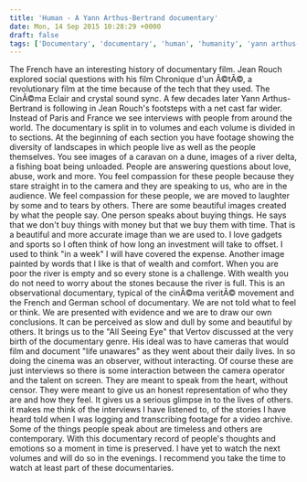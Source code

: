 ```yaml
---
title: 'Human - A Yann Arthus-Bertrand documentary'
date: Mon, 14 Sep 2015 10:28:29 +0000
draft: false
tags: ['Documentary', 'documentary', 'human', 'humanity', 'yann arthus-bertrand']
---
```


The French have an interesting history of documentary film. Jean Rouch explored social questions with his film Chronique d'un Ã©tÃ©, a revolutionary film at the time because of the tech that they used. The CinÃ©ma Eclair and crystal sound sync. A few decades later Yann Arthus-Bertrand is following in Jean Rouch's footsteps with a net cast far wider. Instead of Paris and France we see interviews with people from around the world. The documentary is split in to volumes and each volume is divided in to sections. At the beginning of each section you have footage showing the diversity of landscapes in which people live as well as the people themselves. You see images of a caravan on a dune, images of a river delta, a fishing boat being unloaded. People are answering questions about love, abuse, work and more. You feel compassion for these people because they stare straight in to the camera and they are speaking to us, who are in the audience. We feel compassion for these people, we are moved to laughter by some and to tears by others. There are some beautiful images created by what the people say. One person speaks about buying things. He says that we don't buy things with money but that we buy them with time. That is a beautiful and more accurate image than we are used to. I love gadgets and sports so I often think of how long an investment will take to offset. I used to think "in a week" I will have covered the expense. Another image painted by words that I like is that of wealth and comfort. When you are poor the river is empty and so every stone is a challenge. With wealth you do not need to worry about the stones because the river is full. This is an observational documentary, typical of the cinÃ©ma veritÃ© movement and the French and German school of documentary. We are not told what to feel or think. We are presented with evidence and we are to draw our own conclusions. It can be perceived as slow and dull by some and beautiful by others. It brings us to the "All Seeing Eye" that Vertov discussed at the very birth of the documentary genre. His ideal was to have cameras that would film and document "life unawares" as they went about their daily lives. In so doing the cinema was an observer, without interacting. Of course these are just interviews so there is some interaction between the camera operator and the talent on screen. They are meant to speak from the heart, without censor. They were meant to give us an honest representation of who they are and how they feel. It gives us a serious glimpse in to the lives of others. it makes me think of the interviews I have listened to, of the stories I have heard told when I was logging and transcribing footage for a video archive. Some of the things people speak about are timeless and others are contemporary. With this documentary record of people's thoughts and emotions so a moment in time is preserved. I have yet to watch the next volumes and will do so in the evenings. I recommend you take the time to watch at least part of these documentaries.